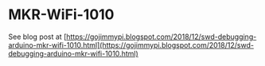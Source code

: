 # MKR-WiFi-1010

See blog post at [https://gojimmypi.blogspot.com/2018/12/swd-debugging-arduino-mkr-wifi-1010.html](https://gojimmypi.blogspot.com/2018/12/swd-debugging-arduino-mkr-wifi-1010.html)
